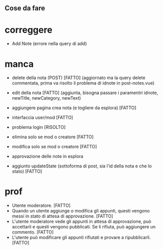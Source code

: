 ## Cose da fare

# correggere
- Add Note (errore nella query di add)

# manca
- delete della nota (POST) [FATTO] (aggiornato ma la query delete commentata, prima va risolto il problema di idnote in post-notes.vue)
- edit della nota [FATTO]  (aggiunta, bisogna passare i paramentri idnote, newTitle, newCategory, newText)
- aggiungere pagina crea nota (e togliere da esplora) [FATTO]

- interfaccia user/mod [FATTO]
- problema login [RISOLTO]
- elimina solo se mod o creatore [FATTO]
- modifica solo se mod o creatore [FATTO]
- approvazione delle note in esplora
- aggiunto updateState (sottoforma di post, sia l'id della nota e che lo stato) [FATTO]

# prof
- Utente moderatore. [FATTO]
- Quando un utente aggiunge o modifica gli appunti, questi vengono messi in stato di attesa di approvazione. [FATTO]
- L'utente moderatore vede gli appunti in attesa di approvazione, può accettarli e questi vengono pubblicati. Se li rifiuta, può aggiungere un commento. [FATTO]
- L'utente può modificare gli appunti rifiutati e provare a ripubblicarli. [FATTO]